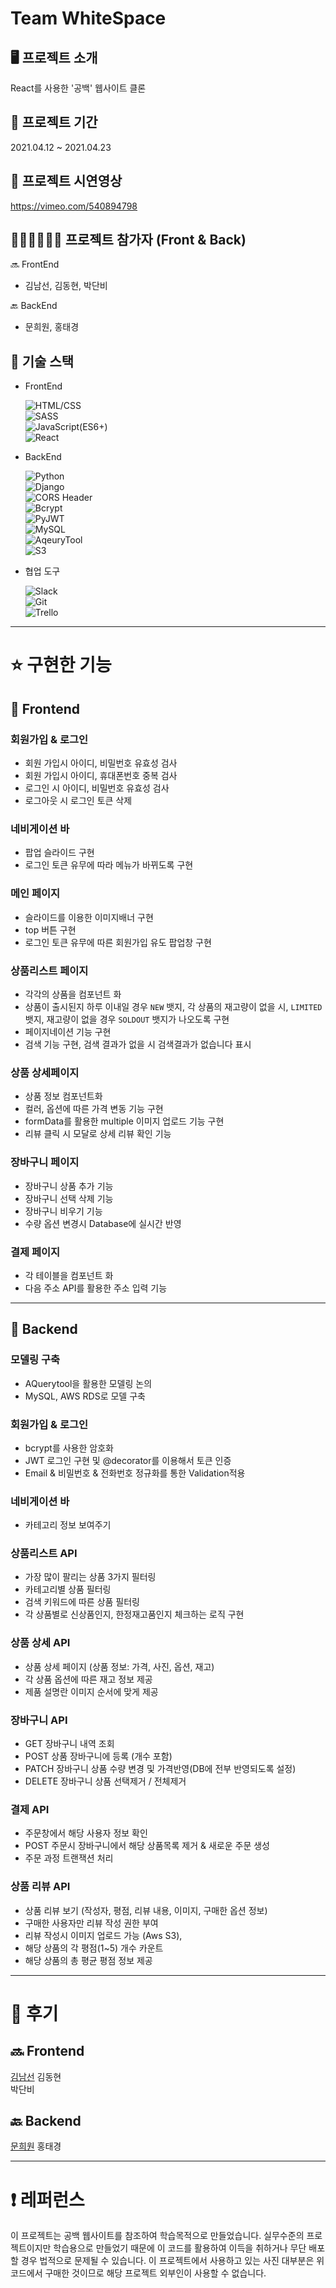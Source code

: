 # Team WhiteSpace

## 🖥 프로젝트 소개

React를 사용한 '공백' 웹사이트 클론

## 📅 프로젝트 기간

2021.04.12 ~ 2021.04.23

## 🎥 프로젝트 시연영상

https://vimeo.com/540894798

## 👩🏻‍💻🧑🏻‍💻 프로젝트 참가자 (Front & Back)

🔜 FrontEnd

- 김남선, 김동현, 박단비

🔙 BackEnd

- 문희원, 홍태경

## 🔧 기술 스택

- FrontEnd

  ![HTML/CSS](https://img.shields.io/badge/-HTML/CSS-E44D26)  
  ![SASS](https://img.shields.io/badge/-SASS-ff69b4)  
  ![JavaScript(ES6+)](<https://img.shields.io/badge/-JavaScript(ES6%2B)-F0DB4D>)  
  ![React](https://img.shields.io/badge/-React-blue)

- BackEnd

  ![Python](https://img.shields.io/badge/-Python-376FA0)  
  ![Django](https://img.shields.io/badge/-Django-043829)  
  ![CORS Header](<https://img.shields.io/badge/-CORS Header-F0DB4D>)  
  ![Bcrypt](https://img.shields.io/badge/-Bcrypt-2A334C)  
  ![PyJWT](https://img.shields.io/badge/-PyJWT-black)  
  ![MySQL](https://img.shields.io/badge/-MySQL-DD8A00)  
  ![AqeuryTool](https://img.shields.io/badge/-AqeuryTool-6A9CA7)  
  ![S3](https://img.shields.io/badge/-S3-DA5041)

- 협업 도구

  ![Slack](https://img.shields.io/badge/-Slack-D91D57)  
  ![Git](https://img.shields.io/badge/-Git-black)  
  ![Trello](https://img.shields.io/badge/-Trello-036AA7)

---

# ⭐️ 구현한 기능

## 🌱 Frontend

### 회원가입 & 로그인

- 회원 가입시 아이디, 비밀번호 유효성 검사
- 회원 가입시 아이디, 휴대폰번호 중복 검사
- 로그인 시 아이디, 비밀번호 유효성 검사
- 로그아웃 시 로그인 토큰 삭제

### 네비게이션 바

- 팝업 슬라이드 구현
- 로그인 토큰 유무에 따라 메뉴가 바뀌도록 구현

### 메인 페이지

- 슬라이드를 이용한 이미지배너 구현
- top 버튼 구현
- 로그인 토큰 유무에 따른 회원가입 유도 팝업창 구현

### 상품리스트 페이지

- 각각의 상품을 컴포넌트 화
- 상품이 출시된지 하루 이내일 경우 `NEW` 뱃지, 각 상품의 재고량이 없을 시, `LIMITED` 뱃지, 재고량이 없을 경우 `SOLDOUT` 뱃지가 나오도록 구현
- 페이지네이션 기능 구현
- 검색 기능 구현, 검색 결과가 없을 시 검색결과가 없습니다 표시

### 상품 상세페이지

- 상품 정보 컴포넌트화
- 컬러, 옵션에 따른 가격 변동 기능 구현
- formData를 활용한 multiple 이미지 업로드 기능 구현
- 리뷰 클릭 시 모달로 상세 리뷰 확인 기능

### 장바구니 페이지

- 장바구니 상품 추가 기능
- 장바구니 선택 삭제 기능
- 장바구니 비우기 기능
- 수량 옵션 변경시 Database에 실시간 반영

### 결제 페이지

- 각 테이블을 컴포넌트 화
- 다음 주소 API를 활용한 주소 입력 기능

---

## 🌱 Backend

### 모델링 구축

- AQuerytool을 활용한 모델링 논의
- MySQL, AWS RDS로 모델 구축

### 회원가입 & 로그인

- bcrypt를 사용한 암호화
- JWT 로그인 구현 및 @decorator를 이용해서 토큰 인증
- Email & 비밀번호 & 전화번호 정규화를 통한 Validation적용

### 네비게이션 바

- 카테고리 정보 보여주기

### 상품리스트 API

- 가장 많이 팔리는 상품 3가지 필터링
- 카테고리별 상품 필터링
- 검색 키워드에 따른 상품 필터링
- 각 상품별로 신상품인지, 한정재고품인지 체크하는 로직 구현

### 상품 상세 API

- 상품 상세 페이지 (상품 정보: 가격, 사진, 옵션, 재고)
- 각 상품 옵션에 따른 재고 정보 제공
- 제품 설명란 이미지 순서에 맞게 제공

### 장바구니 API

- GET 장바구니 내역 조회
- POST 상품 장바구니에 등록 (개수 포함)
- PATCH 장바구니 상품 수량 변경 및 가격반영(DB에 전부 반영되도록 설정)
- DELETE 장바구니 상품 선택제거 / 전체제거

### 결제 API

- 주문창에서 해당 사용자 정보 확인
- POST 주문시 장바구니에서 해당 상품목록 제거 & 새로운 주문 생성
- 주문 과정 트랜잭션 처리

### 상품 리뷰 API

- 상품 리뷰 보기 (작성자, 평점, 리뷰 내용, 이미지, 구매한 옵션 정보)
- 구매한 사용자만 리뷰 작성 권한 부여
- 리뷰 작성시 이미지 업로드 가능 (Aws S3),
- 해당 상품의 각 평점(1~5) 개수 카운트
- 해당 상품의 총 평균 평점 정보 제공

---

# 👥 후기

## 🔜 Frontend

[김남선](https://velog.io/@nsunny0908/%EA%B3%B5%EB%B0%B1-%EC%9B%B9%EC%82%AC%EC%9D%B4%ED%8A%B8-%ED%81%B4%EB%A1%A0-%ED%94%84%EB%A1%9C%EC%A0%9D%ED%8A%B8-%ED%9A%8C%EA%B3%A0%EB%A1%9D-zms2eh86)
김동현  
박단비

## 🔙 Backend

[문희원](https://fierycoding.tistory.com/70)
홍태경

---

# ❗️ 레퍼런스

이 프로젝트는 공백 웹사이트를 참조하여 학습목적으로 만들었습니다.
실무수준의 프로젝트이지만 학습용으로 만들었기 때문에 이 코드를 활용하여 이득을 취하거나 무단 배포할 경우 법적으로 문제될 수 있습니다.
이 프로젝트에서 사용하고 있는 사진 대부분은 위코드에서 구매한 것이므로 해당 프로젝트 외부인이 사용할 수 없습니다.

